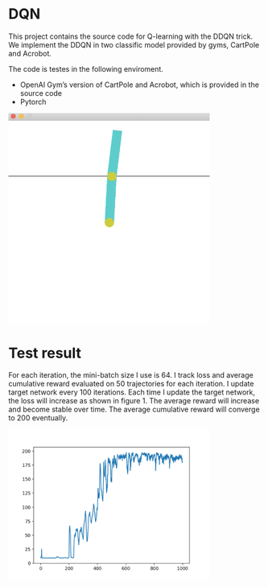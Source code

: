 # DQN 

This project contains the source code for Q-learning with the DDQN trick. We implement the DDQN in two classific model provided by gyms, CartPole and Acrobot. 

The code is testes in the following enviroment.

- OpenAI Gym’s version of CartPole and Acrobot, which is provided in the source code
- Pytorch

<img src="document/img/acrobot_final_position.png" width="400"><br>



# Test result

For each iteration, the mini-batch size I use is 64. I track loss and 
average cumulative reward evaluated on 50 trajectories for each iteration.
 I update target network every 100 iterations. 
 Each time I update the target network, the loss will increase as shown in figure 1. 
 The average reward will increase and become stable over time. 
 The average cumulative reward will converge to 200 eventually.
 
 <img src="document/img/avg_reward1.png" width="400"><br>
 
